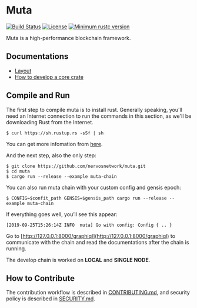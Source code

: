 # Muta

[![Build Status](https://travis-ci.com/nervosnetwork/muta.svg?branch=master)](https://travis-ci.com/nervosnetwork/muta)
[![License](https://img.shields.io/badge/license-MIT-green.svg)](LICENSE)
[![Minimum rustc version](https://img.shields.io/badge/rustc-nightly-informational.svg)](https://github.com/nervosnetwork/muta/blob/master/rust-toolchain)

Muta is a high-performance blockchain framework.

## Documentations

- [Layout](docs/layout.md)
- [How to develop a core crate](docs/how_to_deploy_a_core_crate.md)

## Compile and Run

The first step to compile muta is to install rust. Generally speaking, you'll need an Internet connection to run the commands in this section, as we'll be downloading Rust from the Internet.

```shell
$ curl https://sh.rustup.rs -sSf | sh
```

You can get more infomation from [here](https://www.rust-lang.org/tools/install).

And the next step, also the only step:

```shell
$ git clone https://github.com/nervosnetwork/muta.git
$ cd muta
$ cargo run --release --example muta-chain
```

You can also run muta chain with your custom config and gensis epoch:

```shell
$ CONFIG=$confit_path GENSIS=$gensis_path cargo run --release --example muta-chain
```

If everything goes well, you’ll see this appear:

```log
[2019-09-25T15:26:14Z INFO  muta] Go with config: Config { .. }
```

Go to [http://127.0.0.1:8000/graphiql](http://127.0.0.1:8000/graphiql) to communicate with the chain and read the documentations after the chain is running.

The develop chain is worked on **LOCAL** and **SINGLE NODE**.

## How to Contribute

The contribution workflow is described in [CONTRIBUTING.md](CONTRIBUTING.md), and security policy is described in [SECURITY.md](SECURITY.md).
